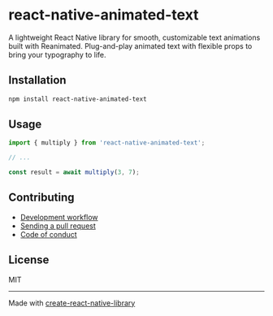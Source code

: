 # react-native-animated-text

A lightweight React Native library for smooth, customizable text animations built with Reanimated. Plug-and-play animated text with flexible props to bring your typography to life.

## Installation


```sh
npm install react-native-animated-text
```


## Usage


```js
import { multiply } from 'react-native-animated-text';

// ...

const result = await multiply(3, 7);
```


## Contributing

- [Development workflow](CONTRIBUTING.md#development-workflow)
- [Sending a pull request](CONTRIBUTING.md#sending-a-pull-request)
- [Code of conduct](CODE_OF_CONDUCT.md)

## License

MIT

---

Made with [create-react-native-library](https://github.com/callstack/react-native-builder-bob)

